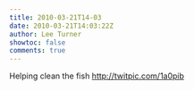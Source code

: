 ```yaml
---
title: 2010-03-21T14-03
date: 2010-03-21T14:03:22Z
author: Lee Turner
showtoc: false
comments: true
---
```


Helping clean the fish  http://twitpic.com/1a0pib

